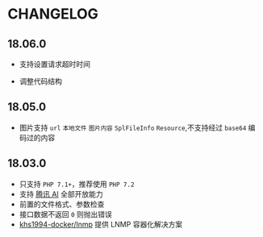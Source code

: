 # CHANGELOG

## 18.06.0

* 支持设置请求超时时间

* 调整代码结构

## 18.05.0

* 图片支持 `url` `本地文件` `图片内容` `SplFileInfo` `Resource`,不支持经过 `base64` 编码过的内容

## 18.03.0

* 只支持 `PHP 7.1+`，推荐使用 `PHP 7.2`
* 支持 [腾讯 AI](https://ai.qq.com/) 全部开放能力
* 前置的文件格式、参数检查
* 接口数据不返回 `0` 则抛出错误
* [khs1994-docker/lnmp](https://github.com/khs1994-docker/lnmp) 提供 LNMP 容器化解决方案
